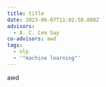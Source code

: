 ```yaml
---
title: title
date: 2023-06-07T11:02:58.808Z
advisors:
  - A. C. Cem Say
co-advisors: awd
tags:
  - nlp
  - '"machine learning"'
---
```

a﻿wd